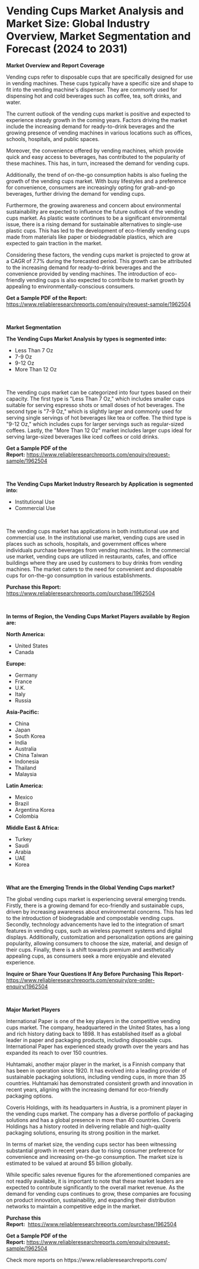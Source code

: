 <p><h1>Vending Cups Market Analysis and Market Size: Global Industry Overview, Market Segmentation and Forecast (2024 to 2031)</h1></p><p><strong>Market Overview and Report Coverage</strong></p>
<p><p>Vending cups refer to disposable cups that are specifically designed for use in vending machines. These cups typically have a specific size and shape to fit into the vending machine's dispenser. They are commonly used for dispensing hot and cold beverages such as coffee, tea, soft drinks, and water.</p><p>The current outlook of the vending cups market is positive and expected to experience steady growth in the coming years. Factors driving the market include the increasing demand for ready-to-drink beverages and the growing presence of vending machines in various locations such as offices, schools, hospitals, and public spaces.</p><p>Moreover, the convenience offered by vending machines, which provide quick and easy access to beverages, has contributed to the popularity of these machines. This has, in turn, increased the demand for vending cups.</p><p>Additionally, the trend of on-the-go consumption habits is also fueling the growth of the vending cups market. With busy lifestyles and a preference for convenience, consumers are increasingly opting for grab-and-go beverages, further driving the demand for vending cups.</p><p>Furthermore, the growing awareness and concern about environmental sustainability are expected to influence the future outlook of the vending cups market. As plastic waste continues to be a significant environmental issue, there is a rising demand for sustainable alternatives to single-use plastic cups. This has led to the development of eco-friendly vending cups made from materials like paper or biodegradable plastics, which are expected to gain traction in the market.</p><p>Considering these factors, the vending cups market is projected to grow at a CAGR of 7.7% during the forecasted period. This growth can be attributed to the increasing demand for ready-to-drink beverages and the convenience provided by vending machines. The introduction of eco-friendly vending cups is also expected to contribute to market growth by appealing to environmentally-conscious consumers.</p></p>
<p><strong>Get a Sample PDF of the Report:</strong> <a href="https://www.reliableresearchreports.com/enquiry/request-sample/1962504">https://www.reliableresearchreports.com/enquiry/request-sample/1962504</a></p>
<p>&nbsp;</p>
<p><strong>Market Segmentation</strong></p>
<p><strong>The Vending Cups Market Analysis by types is segmented into:</strong></p>
<p><ul><li>Less Than 7 Oz</li><li>7-9 Oz</li><li>9-12 Oz</li><li>More Than 12 Oz</li></ul></p>
<p>&nbsp;</p>
<p><p>The vending cups market can be categorized into four types based on their capacity. The first type is "Less Than 7 Oz," which includes smaller cups suitable for serving espresso shots or small doses of hot beverages. The second type is "7-9 Oz," which is slightly larger and commonly used for serving single servings of hot beverages like tea or coffee. The third type is "9-12 Oz," which includes cups for larger servings such as regular-sized coffees. Lastly, the "More Than 12 Oz" market includes larger cups ideal for serving large-sized beverages like iced coffees or cold drinks.</p></p>
<p><strong>Get a Sample PDF of the Report:</strong>&nbsp;<a href="https://www.reliableresearchreports.com/enquiry/request-sample/1962504">https://www.reliableresearchreports.com/enquiry/request-sample/1962504</a></p>
<p>&nbsp;</p>
<p><strong>The Vending Cups Market Industry Research by Application is segmented into:</strong></p>
<p><ul><li>Institutional Use</li><li>Commercial Use</li></ul></p>
<p>&nbsp;</p>
<p><p>The vending cups market has applications in both institutional use and commercial use. In the institutional use market, vending cups are used in places such as schools, hospitals, and government offices where individuals purchase beverages from vending machines. In the commercial use market, vending cups are utilized in restaurants, cafes, and office buildings where they are used by customers to buy drinks from vending machines. The market caters to the need for convenient and disposable cups for on-the-go consumption in various establishments.</p></p>
<p><strong>Purchase this Report:</strong>&nbsp; <a href="https://www.reliableresearchreports.com/purchase/1962504">https://www.reliableresearchreports.com/purchase/1962504</a></p>
<p>&nbsp;</p>
<p><strong>In terms of Region, the Vending Cups Market Players available by Region are:</strong></p>
<p>
    <p> <strong> North America: </strong>
        <ul>
            <li>United States</li>
            <li>Canada</li>
        </ul>
        </p> 
    <p> <strong> Europe: </strong>
        <ul>
            <li>Germany</li>
            <li>France</li>
            <li>U.K.</li>
            <li>Italy</li>
            <li>Russia</li>
        </ul>
        </p> 
    <p> <strong> Asia-Pacific: </strong>
        <ul>
            <li>China</li>
            <li>Japan</li>
            <li>South Korea</li>
            <li>India</li>
            <li>Australia</li>
            <li>China Taiwan</li>
            <li>Indonesia</li>
            <li>Thailand</li>
            <li>Malaysia</li>
        </ul>
        </p> 
    <p> <strong> Latin America: </strong>
        <ul>
            <li>Mexico</li>
            <li>Brazil</li>
            <li>Argentina Korea</li>
            <li>Colombia</li>
        </ul>
        </p> 
    <p> <strong> Middle East & Africa: </strong>
        <ul>
            <li>Turkey</li>
            <li>Saudi</li>
            <li>Arabia</li>
            <li>UAE</li>
            <li>Korea</li>
        </ul>
    </p>
    </p>
<p>&nbsp;</p>
<p><strong>What are the Emerging Trends in the Global Vending Cups market?</strong></p>
<p><p>The global vending cups market is experiencing several emerging trends. Firstly, there is a growing demand for eco-friendly and sustainable cups, driven by increasing awareness about environmental concerns. This has led to the introduction of biodegradable and compostable vending cups. Secondly, technology advancements have led to the integration of smart features in vending cups, such as wireless payment systems and digital displays. Additionally, customization and personalization options are gaining popularity, allowing consumers to choose the size, material, and design of their cups. Finally, there is a shift towards premium and aesthetically appealing cups, as consumers seek a more enjoyable and elevated experience.</p></p>
<p><strong>Inquire or Share Your Questions If Any Before Purchasing This Report</strong>- <a href="https://www.reliableresearchreports.com/enquiry/pre-order-enquiry/1962504">https://www.reliableresearchreports.com/enquiry/pre-order-enquiry/1962504</a></p>
<p>&nbsp;</p>
<p><strong>Major Market Players</strong></p>
<p><p>International Paper is one of the key players in the competitive vending cups market. The company, headquartered in the United States, has a long and rich history dating back to 1898. It has established itself as a global leader in paper and packaging products, including disposable cups. International Paper has experienced steady growth over the years and has expanded its reach to over 150 countries.</p><p>Huhtamaki, another major player in the market, is a Finnish company that has been in operation since 1920. It has evolved into a leading provider of sustainable packaging solutions, including vending cups, in more than 35 countries. Huhtamaki has demonstrated consistent growth and innovation in recent years, aligning with the increasing demand for eco-friendly packaging options.</p><p>Coveris Holdings, with its headquarters in Austria, is a prominent player in the vending cups market. The company has a diverse portfolio of packaging solutions and has a global presence in more than 40 countries. Coveris Holdings has a history rooted in delivering reliable and high-quality packaging solutions, ensuring its strong position in the market.</p><p>In terms of market size, the vending cups sector has been witnessing substantial growth in recent years due to rising consumer preference for convenience and increasing on-the-go consumption. The market size is estimated to be valued at around $5 billion globally.</p><p>While specific sales revenue figures for the aforementioned companies are not readily available, it is important to note that these market leaders are expected to contribute significantly to the overall market revenue. As the demand for vending cups continues to grow, these companies are focusing on product innovation, sustainability, and expanding their distribution networks to maintain a competitive edge in the market.</p></p>
<p><strong>Purchase this Report:</strong>&nbsp;&nbsp;<a href="https://www.reliableresearchreports.com/purchase/1962504">https://www.reliableresearchreports.com/purchase/1962504</a></p>
<p></p>
<p><strong>Get a Sample PDF of the Report:</strong>&nbsp;<a href="https://www.reliableresearchreports.com/enquiry/request-sample/1962504">https://www.reliableresearchreports.com/enquiry/request-sample/1962504</a></p>
<p>Check more reports on https://www.reliableresearchreports.com/</p>